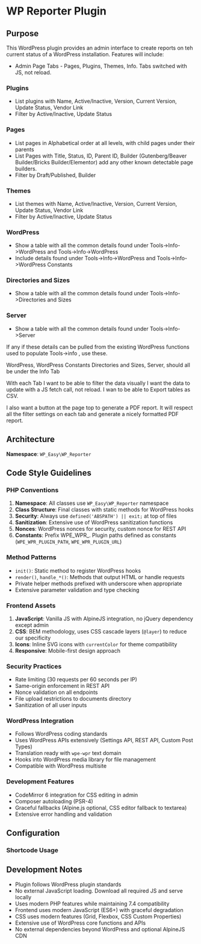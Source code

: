 # WP Reporter Plugin

## Purpose

This WordPress plugin provides an admin interface to create reports on teh current status of a WordPress installation. Features will include:

- Admin Page Tabs - Pages, Plugins, Themes, Info. Tabs switched with JS, not reload.

### Plugins
- List plugins with Name, Active/Inactive, Version, Current Version, Update Status, Vendor Link
- Filter by Active/Inactive, Update Status

### Pages
- List pages in Alphabetical order at all levels, with child pages under their parents
- List  Pages with Title, Status, ID, Parent ID, Builder (Gutenberg/Beaver Builder/Bricks Builder/Elementor) add any other known detectable page builders.
- Filter by Draft/Published, Builder

### Themes
- List themes with Name, Active/Inactive, Version, Current Version, Update Status, Vendor Link
- Filter by Active/Inactive, Update Status

### WordPress
- Show a table with all the common details found under Tools->Info->WordPress and Tools->Info->WordPress
- Include details found under Tools->Info->WordPress and Tools->Info->WordPress Constants

### Directories and Sizes
- Show a table with all the common details found under Tools->Info->Directories and Sizes 

### Server
- Show a table with all the common details found under Tools->Info->Server 

If any if these details can be pulled from the existing WordPress functions used to populate Tools->info , use these.

WordPress, WordPress Constants Directories and Sizes, Server, should all be under the Info Tab

With each Tab I want to be able to filter the data visually I want the data to update with a JS fetch call, not reload. I wan to be able to Export tables as CSV.

I also want a button at the page top to generate a PDF report. It will respect all the filter settings on each tab and generate a nicely formatted PDF report.

## Architecture

**Namespace**: `WP_Easy\WP_Reporter`


## Code Style Guidelines

### PHP Conventions

1. **Namespace**: All classes use `WP_Easy\WP_Reporter` namespace
2. **Class Structure**: Final classes with static methods for WordPress hooks
3. **Security**: Always use `defined('ABSPATH') || exit;` at top of files
4. **Sanitization**: Extensive use of WordPress sanitization functions
5. **Nonces**: WordPress nonces for security, custom nonce for REST API
6. **Constants**: Prefix WPE_WPR_. Plugin paths defined as constants (`WPE_WPR_PLUGIN_PATH`, `WPE_WPR_PLUGIN_URL`)

### Method Patterns

- `init()`: Static method to register WordPress hooks
- `render()`, `handle_*()`: Methods that output HTML or handle requests
- Private helper methods prefixed with underscore when appropriate
- Extensive parameter validation and type checking


### Frontend Assets

1. **JavaScript**: Vanilla JS with AlpineJS integration, no jQuery dependency except admin
2. **CSS**: BEM methodology, uses CSS cascade layers (`@layer`) to reduce our specificity
3. **Icons**: Inline SVG icons with `currentColor` for theme compatibility
4. **Responsive**: Mobile-first design approach

### Security Practices

- Rate limiting (30 requests per 60 seconds per IP)
- Same-origin enforcement in REST API
- Nonce validation on all endpoints
- File upload restrictions to documents directory
- Sanitization of all user inputs

### WordPress Integration

- Follows WordPress coding standards
- Uses WordPress APIs extensively (Settings API, REST API, Custom Post Types)
- Translation ready with `wpe-wpr` text domain
- Hooks into WordPress media library for file management
- Compatible with WordPress multisite

### Development Features

- CodeMirror 6 integration for CSS editing in admin
- Composer autoloading (PSR-4)
- Graceful fallbacks (Alpine.js optional, CSS editor fallback to textarea)
- Extensive error handling and validation

## Configuration



### Shortcode Usage


## Development Notes

- Plugin follows WordPress plugin standards
- No external JavaScript loading. Download all required JS and serve locally
- Uses modern PHP features while maintaining 7.4 compatibility
- Frontend uses modern JavaScript (ES6+) with graceful degradation
- CSS uses modern features (Grid, Flexbox, CSS Custom Properties)
- Extensive use of WordPress core functions and APIs
- No external dependencies beyond WordPress and optional AlpineJS CDN
